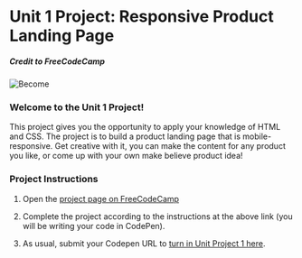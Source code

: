 # Unit 1 Project: Responsive Product Landing Page

##### Credit to FreeCodeCamp
![Become](https://avatars2.githubusercontent.com/u/9892522?s=200&v=4)

### Welcome to the Unit 1 Project!

This project gives you the opportunity to apply your knowledge of HTML and CSS. The project is to build a product landing page that is mobile-responsive. Get creative with it, you can make the content for any product you like, or come up with your own make believe product idea! 

### Project Instructions

1. Open the [project page on FreeCodeCamp](https://www.freecodecamp.org/learn/responsive-web-design/responsive-web-design-projects/build-a-product-landing-page)

1. Complete the project according to the instructions at the above link (you will be writing your code in CodePen). 

1. As usual, submit your Codepen URL to [turn in Unit Project 1 here](https://docs.google.com/forms/d/e/1FAIpQLSc_sfQGLtQm0urCPut6eXEv032EcCZrKGJFDcvJjs7IWP4NTg/viewform?usp=pp_url&entry.528082491=Unit+Project+1).

